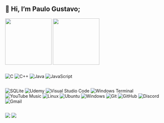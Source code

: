 ## 👋 Hi, I’m Paulo Gustavo;
 
<img height=150 align="center" src="https://github-readme-stats.vercel.app/api?username=paulotuler001&show_icons=false&hide=contribs,prs&layout=compact&cache_seconds=86400&theme=dracula"> <img height=150 align="center" src="https://github-readme-stats.vercel.app/api/top-langs/?username=paulotuler001&layout=compact&theme=dracula">


##

![C](https://img.shields.io/badge/c-%2300599C.svg?style=for-the-badge&logo=c&logoColor=white) ![C++](https://img.shields.io/badge/c++-%2300599C.svg?style=for-the-badge&logo=c%2B%2B&logoColor=white) ![Java](https://img.shields.io/badge/java-%23ED8B00.svg?style=for-the-badge&logo=openjdk&logoColor=white) ![JavaScript](https://img.shields.io/badge/javascript-%23323330.svg?style=for-the-badge&logo=javascript&logoColor=%23F7DF1E)

##
![SQLite](https://img.shields.io/badge/sqlite-%2307405e.svg?style=for-the-badge&logo=sqlite&logoColor=white) ![Udemy](https://img.shields.io/badge/Udemy-A435F0?style=for-the-badge&logo=Udemy&logoColor=white) ![Visual Studio Code](https://img.shields.io/badge/Visual%20Studio%20Code-0078d7.svg?style=for-the-badge&logo=visual-studio-code&logoColor=white)  ![Windows Terminal](https://img.shields.io/badge/Windows%20Terminal-%234D4D4D.svg?style=for-the-badge&logo=windows-terminal&logoColor=white) ![YouTube Music](https://img.shields.io/badge/YouTube_Music-FF0000?style=for-the-badge&logo=youtube-music&logoColor=white) ![Linux](https://img.shields.io/badge/Linux-FCC624?style=for-the-badge&logo=linux&logoColor=black) ![Ubuntu](https://img.shields.io/badge/Ubuntu-E95420?style=for-the-badge&logo=ubuntu&logoColor=white) ![Windows](https://img.shields.io/badge/Windows-0078D6?style=for-the-badge&logo=windows&logoColor=white) ![Git](https://img.shields.io/badge/git-%23F05033.svg?style=for-the-badge&logo=git&logoColor=white) ![GitHub](https://img.shields.io/badge/github-%23121011.svg?style=for-the-badge&logo=github&logoColor=white) ![Discord](https://img.shields.io/badge/Discord-%235865F2.svg?style=for-the-badge&logo=discord&logoColor=white)
![Gmail](https://img.shields.io/badge/Gmail-D14836?style=for-the-badge&logo=gmail&logoColor=white) 

##
<a href="https://www.linkedin.com/in/paulo-gustavo-carvalho-tuler-162895197/" target="_blank"><img src="https://img.shields.io/badge/linkedin-%230077B5.svg?style=for-the-badge&logo=linkedin&logoColor=white"></a>
<a href="https://instagram.com/carvalhotuler" target="_blank"><img src="https://img.shields.io/badge/Instagram-%23E4405F.svg?style=for-the-badge&logo=Instagram&logoColor=white"></a>





















































